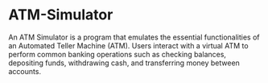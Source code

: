 # ATM-Simulator

An ATM Simulator is a program that emulates the essential functionalities of an Automated Teller Machine (ATM). Users interact with a virtual ATM to perform common banking operations such as checking balances, depositing funds, withdrawing cash, and transferring money between accounts.
